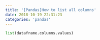 ```yaml
---
title: '[Pandas]How to list all columns'
date: 2018-10-19 22:31:23
categories: 'pandas'
---
```


```python
list(dataframe.columns.values)
```

